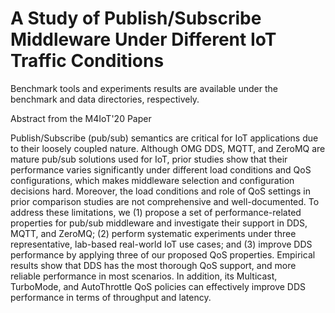 # A Study of Publish/Subscribe Middleware Under Different IoT Traffic Conditions

Benchmark tools and experiments results are available under the benchmark and data directories, respectively.

Abstract from the M4IoT'20 Paper

Publish/Subscribe (pub/sub) semantics are critical for IoT applications due to their loosely coupled nature. Although OMG DDS, MQTT, and ZeroMQ are mature pub/sub solutions used for IoT, prior studies show that their performance varies significantly under different load conditions and QoS configurations, which makes middleware selection and configuration decisions hard.  Moreover, the load conditions and role of QoS settings in prior comparison studies are not comprehensive and well-documented. To address these limitations, we (1) propose a set of performance-related properties for pub/sub middleware and investigate their support in DDS, MQTT, and ZeroMQ; (2) perform systematic experiments under three representative, lab-based real-world IoT use cases; and (3) improve DDS performance by applying three of our proposed QoS properties. Empirical results show that DDS has the most thorough QoS support, and more reliable performance in most scenarios. In addition, its Multicast, TurboMode, and AutoThrottle QoS policies can effectively improve DDS performance in terms of throughput and latency. 